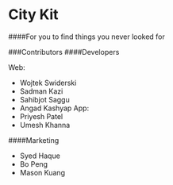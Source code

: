 City Kit
========
####For you to find things you never looked for


###Contributors
####Developers

Web:
* Wojtek Swiderski
* Sadman Kazi
* Sahibjot Saggu
* Angad Kashyap
App:
* Priyesh Patel
* Umesh Khanna

####Marketing
* Syed Haque
* Bo Peng
* Mason Kuang

